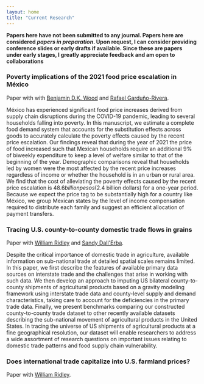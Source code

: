 ```yaml
---
layout: home
title: "Current Research"
---
```


**Papers here have not been submitted to any journal. Papers here are considered *papers in preparation*. Upon request, I can consider providing conference slides or early drafts
if available. Since these are papers under early stages, I greatly appreciate feedback and am open to collaborations**

### Poverty implications of the 2021 food price escalation in México

Paper with with [Benjamin D.K. Wood](https://sites.google.com/view/bdkwood/) and [Rafael Garduño-Rivera](https://scholar.google.com/citations?user=Ju4Y-EwAAAAJ&hl=en/).

México has experienced significant food price increases derived from supply chain disruptions during the COVID-19 pandemic, leading to several households falling into poverty. In this manuscript, we estimate a complete food demand system that accounts for the substitution effects across goods to accurately calculate the poverty effects caused by the recent price escalation. Our findings reveal that during the year of 2021 the price of food increased such that Mexican households require an additional 9% of biweekly expenditure to keep a level of welfare similar to that of the beginning of the year. Demographic comparisons reveal that households led by women were the most affected by the recent price increases regardless of income or whether the household is in an urban or rural area. We find that the cost of alleviating the poverty effects caused by the recent price escalation is $48.6 billion pesos ($2.4 billion dollars) for a one-year period. Because we expect the price tag to be substantially high for a country like México, we group Mexican states by the level of income compensation required to distribute each family and suggest an efficient allocation of payment transfers.
### Tracing U.S. county-to-county domestic trade flows in grains

Paper with [William Ridley](https://ace.illinois.edu/directory/wridley) and [Sandy Dall'Erba](https://ace.illinois.edu/directory/dallerba).

Despite the critical importance of domestic trade in agriculture, available information on sub-national trade at detailed spatial scales remains limited. In this paper, we first describe the features of available primary data sources on interstate trade and the challenges that arise in working with such data. We then develop an approach to imputing US bilateral county-to-county shipments of agricultural products based on a gravity modeling framework using interstate trade data and county-level supply and demand characteristics, taking care to account for the deficiencies in the primary trade data. Finally, we present benchmarks comparing our constructed county-to-county trade dataset to other recently available datasets describing the sub-national movement of agricultural products in the United States. In tracing the universe of US shipments of agricultural products at a fine geographical resolution, our dataset will enable researchers to address a wide assortment of research questions on important issues relating to domestic trade patterns and food supply chain vulnerability.

### Does international trade capitalize into U.S. farmland prices?

Paper with [William Ridley](https://ace.illinois.edu/directory/wridley).